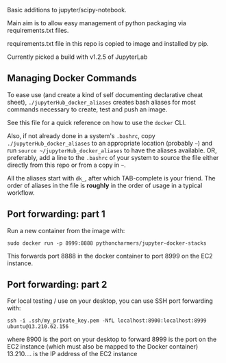 
Basic additions to jupyter/scipy-notebook.

Main aim is to allow easy management of python packaging via requirements.txt files.

requirements.txt file in this repo is copied to image and installed by pip.

Currently picked a build with v1.2.5 of JupyterLab


## Managing Docker Commands

To ease use (and create a kind of self documenting declarative cheat sheet), `./jupyterHub_docker_aliases` creates bash aliases for most commands necessary to create, test and push an image.

See this file for a quick reference on how to use the `docker` CLI.

Also, if not already done in a system's `.bashrc`, copy `./jupyterHub_docker_aliases` to an appropriate location (probably `~`) and run `source ~/jupyterHub_docker_aliases` to have the aliases available.  OR, preferably, add a line to the `.bashrc` of your system to source the file either directly from this repo or from a copy in `~`.

All the aliases start with `dk_`, after which TAB-complete is your friend.  The order of aliases in the file is __roughly__ in the order of usage in a typical workflow.

## Port forwarding: part 1

Run a new container from the image with:

    sudo docker run -p 8999:8888 pythoncharmers/jupyter-docker-stacks

This forwards port 8888 in the docker container to port 8999 on the EC2 instance.

## Port forwarding: part 2

For local testing / use on your desktop, you can use SSH port forwarding with:

    ssh -i .ssh/my_private_key.pem -NfL localhost:8900:localhost:8999 ubuntu@13.210.62.156

where 8900 is the port on your desktop to forward
      8999 is the port on the EC2 instance (which must also be mapped to the Docker container)
      13.210.... is the IP address of the EC2 instance
